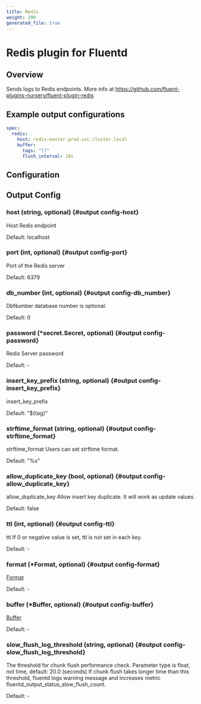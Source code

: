 ```yaml
---
title: Redis
weight: 200
generated_file: true
---
```


# Redis plugin for Fluentd
## Overview
 Sends logs to Redis endpoints.
 More info at https://github.com/fluent-plugins-nursery/fluent-plugin-redis

 ## Example output configurations
 ```yaml
 spec:
   redis:
     host: redis-master.prod.svc.cluster.local
     buffer:
       tags: "[]"
       flush_interval: 10s
 ```

## Configuration
## Output Config

### host (string, optional) {#output config-host}

Host Redis endpoint  

Default:  localhost

### port (int, optional) {#output config-port}

Port of the Redis server  

Default:  6379

### db_number (int, optional) {#output config-db_number}

DbNumber database number is optional.  

Default:  0

### password (*secret.Secret, optional) {#output config-password}

Redis Server password 

Default: -

### insert_key_prefix (string, optional) {#output config-insert_key_prefix}

insert_key_prefix  

Default:  "${tag}"

### strftime_format (string, optional) {#output config-strftime_format}

strftime_format Users can set strftime format.  

Default:  "%s"

### allow_duplicate_key (bool, optional) {#output config-allow_duplicate_key}

allow_duplicate_key Allow insert key duplicate. It will work as update values.  

Default:  false

### ttl (int, optional) {#output config-ttl}

ttl If 0 or negative value is set, ttl is not set in each key. 

Default: -

### format (*Format, optional) {#output config-format}

[Format](../format/) 

Default: -

### buffer (*Buffer, optional) {#output config-buffer}

[Buffer](../buffer/) 

Default: -

### slow_flush_log_threshold (string, optional) {#output config-slow_flush_log_threshold}

The threshold for chunk flush performance check. Parameter type is float, not time, default: 20.0 (seconds) If chunk flush takes longer time than this threshold, fluentd logs warning message and increases metric fluentd_output_status_slow_flush_count. 

Default: -


